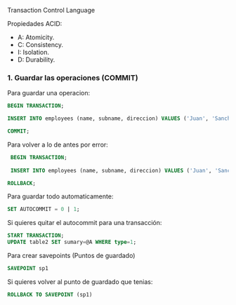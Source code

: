 Transaction Control Language

Propiedades ACID:

- A:  Atomicity.
- C: Consistency.
- I: Isolation.
- D: Durability.

### 1. Guardar las operaciones (COMMIT)

Para guardar una operacion:

 ```sql
 BEGIN TRANSACTION;
 
 INSERT INTO employees (name, subname, direccion) VALUES ('Juan', 'Sanchez', 'Paraiso, 2');
 
 COMMIT;
```

Para volver a lo de antes por error:

```sql
 BEGIN TRANSACTION;
 
 INSERT INTO employees (name, subname, direccion) VALUES ('Juan', 'Sanchez', 'Paraiso, 2');

ROLLBACK;
```

Para guardar todo automaticamente:

```sql
SET AUTOCOMMIT = 0 | 1;
```

Si quieres quitar el autocommit para una transacción:

```sql
START TRANSACTION;
UPDATE table2 SET sumary=@A WHERE type=1;
```

Para crear savepoints (Puntos de guardado)

```sql
SAVEPOINT sp1
```

Si quieres volver al punto de guardado que tenias:

```sql
ROLLBACK TO SAVEPOINT (sp1)
```
